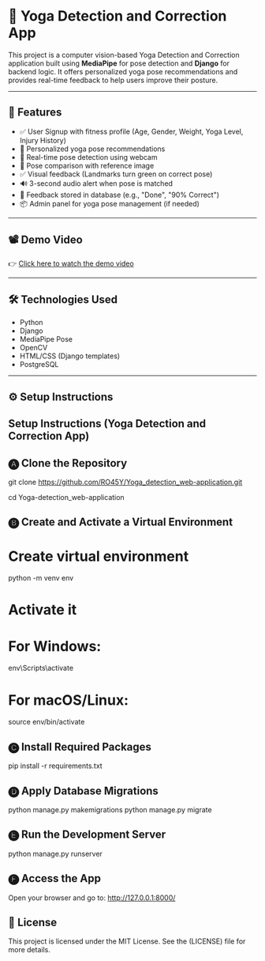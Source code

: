# 🧘 Yoga Detection and Correction App

This project is a computer vision-based Yoga Detection and Correction application built using **MediaPipe** for pose detection and **Django** for backend logic. It offers personalized yoga pose recommendations and provides real-time feedback to help users improve their posture.

---

## 🚀 Features

- ✅ User Signup with fitness profile (Age, Gender, Weight, Yoga Level, Injury History)
- 🎯 Personalized yoga pose recommendations
- 📸 Real-time pose detection using webcam
- 🔁 Pose comparison with reference image
- ✅ Visual feedback (Landmarks turn green on correct pose)
- 🔊 3-second audio alert when pose is matched
- 🧠 Feedback stored in database (e.g., "Done", "90% Correct")
- 📦 Admin panel for yoga pose management (if needed)

---

## 📽️ Demo Video

👉 [Click here to watch the demo video](https://youtu.be/rV_VCi2HrVg?si=ZA0epIeLAgGF7Y8E)

---

## 🛠️ Technologies Used

- Python
- Django
- MediaPipe Pose
- OpenCV
- HTML/CSS (Django templates)
- PostgreSQL

---

## ⚙️ Setup Instructions


Setup Instructions (Yoga Detection and Correction App)
------------------------------------------------------

🅐 Clone the Repository
-----------------------
git clone https://github.com/RO45Y/Yoga_detection_web-application.git

cd Yoga-detection_web-application

🅑 Create and Activate a Virtual Environment
-------------------------------------------
# Create virtual environment
python -m venv env

# Activate it
# For Windows:
env\Scripts\activate

# For macOS/Linux:
source env/bin/activate

🅒 Install Required Packages
----------------------------
pip install -r requirements.txt

🅓 Apply Database Migrations
----------------------------
python manage.py makemigrations
python manage.py migrate

🅔 Run the Development Server
-----------------------------
python manage.py runserver

🅕 Access the App
-----------------
Open your browser and go to:
http://127.0.0.1:8000/


## 📜 License

This project is licensed under the MIT License. See the (LICENSE) file for more details.

   

